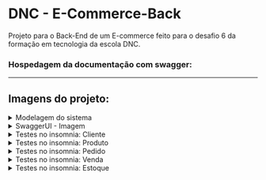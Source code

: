 # DNC - E-Commerce-Back
Projeto para o Back-End de um E-commerce feito para o desafio 6 da formação em tecnologia da escola DNC.

### Hospedagem da documentação com swagger: 
----------------------------------------------------------------------------------------------------------
## Imagens do projeto:

<details>
<summary>Modelagem do sistema</summary>
  
![Diagrama de venda](/public/DiagramaDeVenda.png)

</details>

<details>
<summary>SwaggerUI - Imagem</summary>
  
![SwaggerUI - Imagem](/public/api.png)

</details>

<details>
<summary> Testes no insomnia: Cliente</summary>

#### Insomnia Cliente - Cadastro
![Insomnia Cliente - Cadastro](/public/InsomniaCliente/cadastro.jpg)
#### Insomnia Cliente - Edição
![Insomnia Cliente - Edição](/public/InsomniaCliente/Editar.jpg)
#### Insomnia Cliente - Buscar todos
![Insomnia Cliente - Buscar todos](/public/InsomniaCliente/buscarTodos.jpg)
#### Insomnia Cliente - Buscar por ID
![Insomnia Cliente - Buscar por ID](/public/InsomniaCliente/buscarID.jpg)
#### Insomnia Cliente - Deletar
![Insomnia Cliente - Deletar](/public/InsomniaCliente/deletar.jpg)

</details>

<details>
<summary>Testes no insomnia: Produto</summary>

#### Insomnia Produto - Cadastrar Produto
![Insomnia Produto - cadastrar Produto](/public/InsomniaProdutos/cadastroProduto.jpg)
#### Insomnia Produto - Buscar Produtos
![Insomnia Produto - Buscar Produtos](/public/InsomniaProdutos/produtosCadastrados.jpg)
#### Insomnia Produto - Buscar Produto especifico
![Insomnia Produto - Buscar Produto especifico](/public/InsomniaProdutos/produtoEspecifico.jpg)

</details>

<details>
<summary>Testes no insomnia: Pedido</summary>

#### Insomnia Pedido - Incluir Item no Pedido
![Insomnia Pedido - incluir Item no Pedido](/public/InsomniaPedido/incluirItemPedido.jpg)
#### Insomnia Pedido - Listar Pedido do Cliente
![Insomnia Pedido - listar Pedido do Cliente](/public/InsomniaPedido/listarPedidoCliente.jpg)
#### Insomnia Pedido - Deletar Pedido do Cliente
![Insomnia Pedido - Deletar Pedido do Cliente](/public/InsomniaPedido/pedidoDeletado.jpg)

</details>

<details>
<summary>Testes no insomnia: Venda</summary>

#### Insomnia Venda - Gerar Venda
![Insomnia Venda - Gerar Venda](/public/InsomniaVenda/gerarVenda.jpg)
#### Insomnia Venda - Buscar Venda especifica
![Insomnia Venda - Buscar Venda especifica](/public/InsomniaVenda/vendaEspecifica.jpg)
#### Insomnia Venda - Buscar todas as vendas
![Insomnia Venda - Buscar todas as vendas](/public/InsomniaVenda/vendasFeitas.jpg)
#### Insomnia Venda - Deletar Venda especifica
![Insomnia Venda - Deletar Venda especifica](/public/InsomniaVenda/deletarVenda.jpg)

</details>

<details>
<summary>Testes no insomnia: Estoque</summary>

#### Insomnia Estoque - Atualizar Produto
![Insomnia Estoque - Atualizar Produto](/public/InsomniaEstoque/atualizarProduto.jpg)
#### Insomnia Estoque - Mostrar Estoque
![Insomnia Estoque - Mostrar Estoque](/public/InsomniaEstoque/estoque.jpg)
#### Insomnia Estoque - Buscar produto especifico
![Insomnia Estoque - Buscar produto especifico](/public/InsomniaEstoque/itemEspecifico.jpg)
#### Insomnia Estoque - Remover produto do sistema
![Insomnia Estoque - Remover produto do sistema](/public/InsomniaEstoque/produtoRemovido.jpg)

</details>
